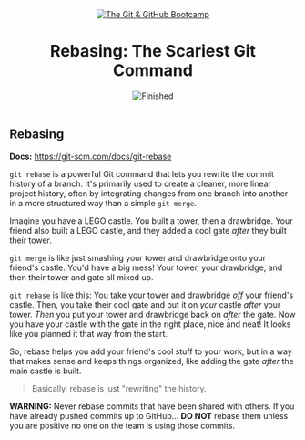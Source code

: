 
<div id="title" align="center">
<a href="https://www.udemy.com/course/git-and-github-bootcamp/">
<img src="https://img.shields.io/badge/The_Git_&amp;_GitHub_Bootcamp-white?logo=udemy&style=for-the-badge&color=D2CBCB" alt="The Git &amp; GitHub Bootcamp" />
</a>
<h1>Rebasing: The Scariest Git Command</h1>
<img src="https://img.shields.io/badge/Finished-2025--02--05-white?labelColor=2A6041&color=B6EFD4" alt="Finished" />
<br /><br />
</div>

## Rebasing

**Docs:** https://git-scm.com/docs/git-rebase

`git rebase` is a powerful Git command that lets you rewrite the commit history of a branch. It's primarily used to create a cleaner, more linear project history, often by integrating changes from one branch into another in a more structured way than a simple `git merge`.

Imagine you have a LEGO castle. You built a tower, then a drawbridge. Your friend also built a LEGO castle, and they added a cool gate _after_ they built their tower.

`git merge` is like just smashing your tower and drawbridge onto your friend's castle. You'd have a big mess! Your tower, your drawbridge, and then their tower and gate all mixed up.

`git rebase` is like this: You take your tower and drawbridge _off_ your friend's castle. Then, you take their cool gate and put it on _your_ castle _after_ your tower. _Then_ you put your tower and drawbridge back on _after_ the gate. Now you have your castle with the gate in the right place, nice and neat! It looks like you planned it that way from the start.

So, rebase helps you add your friend's cool stuff to your work, but in a way that makes sense and keeps things organized, like adding the gate _after_ the main castle is built.

> Basically, rebase is just "rewriting" the history.

**WARNING:**
Never rebase commits that have been shared with others. If you have already pushed commits up to GitHub... **DO NOT** rebase them unless you are positive no one on the team is using those commits.
